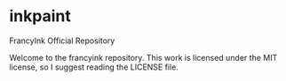 # inkpaint
FrancyInk Official Repository


Welcome to the francyink repository. This work is licensed under the MIT license, so I suggest reading the LICENSE file.
